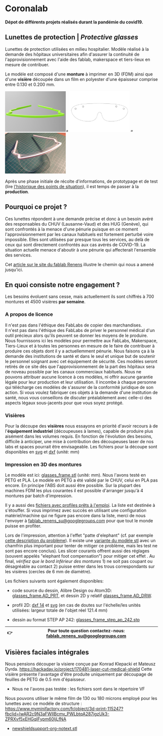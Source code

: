 # Coronalab

**Dépot de différents projets réalisés durant la pandémie du covid19.**

## Lunettes de protection | _Protective glasses_

Lunettes de protection utilisées en milieu hospitalier. Modèle réalisé à la demande des hôpitaux universitaires afin d'assurer la continuité de l'approvisionnement avec l'aide des fablab, makerspace et tiers-lieux en mesure de contribuer.

Le modèle est composé d'une **monture** à imprimer en 3D (FDM) ainsi que d'une **visière** découpée dans un film en polyester d'une épaisseur comprise entre 0.130 et 0.200 mm.


<img src="media/frame.jpg" width="200" />*+*
<img src="media/thumb_frame_lenses.png" width="200" />*=*
<img src="media/glasses_assembled.jpg" title="prototype imprimé et découpé par Matthieu Borgognon" width="200" />


Après une phase initiale de récolte d'informations, de prototypage et de test (lire [l'historique des points de situation](https://github.com/FabLabRenens/Coronalab/wiki/Historique)), il est temps de passer à la **production**.

## Pourquoi ce projet ?

Ces lunettes répondent à une demande précise et donc à un besoin avéré des responsables du CHUV (Lausanne-Vaud) et des HUG (Genève), qui sont confrontés à la menace d'une pénurie puisque en ce moment l'approvisionnement par les canaux habituels est fortement perturbé voire impossible.
Elles sont utilisées par presque tous les services, au delà de ceux qui sont directement confrontés aux cas avérés de COVID-19. La situation actuelle menace d'aboutir à une pénurie qui affecterait l'ensemble des services.

Cet [article sur le site du fablab Renens](http://www.fablab-renens.ch/news/covid19-que-faisons-nous/) illustre le chemin qui nous a amené jusqu'ici.

## En quoi consiste notre engagement ?

Les besoins évoluent sans cesse, mais actuellement ils sont chiffrés à 700 montures et 4500 visières **par semaine**.

### A propos de licence

Il n'est pas dans l'éthique des FabLabs de copier des marchandises.  
Il n'est pas dans l'éthique des FabLabs de priver le personnel médical d'un outil précieux alors qu'ils peuvent se donner les moyens de le produire.  
Nous fournissons ici les modèles pour permettre aux FabLabs, Makerspace, Tiers-Lieux et à toutes les personnes en mesure de le faire de contribuer à produire ces objets dont il y a actuellemment pénurie. Nous faisons ça à la demande des institutions de santé et dans le seul et unique but de soutenir le personnel soignant avec cet équipement de sécurité. Ces modèles seront retirés de ce site dès que l'approvisionnement de la part des hôpitaux sera de noveau possible par les canaux commerciaux habituels. Nous ne pouvons attribuer aucune licence à ces modèles, ni offrir aucune garantie légale pour leur production et leur utilisation. Il incombe à chaque personne qui télécharge ces modèles de s'assurer de la conformité juridique de son action. Si vous voulez fabriquer ces objets à la demande d'une institution de santé, nous vous conseillons de discuter préalablement avec celle-ci des aspects légaux sous-jacents pour que vous soyez protégé.


### Visières
Pour la découpe des **visières** nous essayons en priorité d'avoir recours à de l'**équipement industriel** (découpeuses à lames), capable de produire plus aisément dans les volumes requis. En fonction de l'évolution des besoins, difficile à anticiper, une mise à contribution des découpeuses laser de nos labs et spaces pourrait être envisageable. Les fichiers pour la découpe sont disponibles en [svg](glasses/glasses_lenses.svg) et [dxf](glasses/glasses_lenses.dxf) (unité: mm)


### Impression en 3D des **montures**

Le modèle est ici: [glasses_frame.stl](glasses/glasses_frame.stl) (unité: mm).
Nous l'avons testé en PETG et PLA. Le modèle en PETG a été validé par le CHUV, celui en PLA pas encore.
En principe l'ABS doit aussi être possible.
Sur la plupart des machines FDM les plus courantes il est possible d'arranger jusqu'à 4 montures par batch d'impression.

Il y a aussi des [fichiers avec profiles prêts à l'emploi](https://github.com/FabLabRenens/Coronalab/wiki/Print-profiles). La liste est destinée à s'étouffer. Si vous imprimez avec succès en utilisant une configuration matériel/machine qui ne figure pas encore dans la liste, merci de nous l'envoyer à fablab_renens_su@googlegroups.com pour que tout le monde puisse en profiter.

Lors de l'impression, attention à l'effet "patte d'elephant" (cf. par exemple [cette description du problème](https://support.3dverkstan.se/article/23-a-visual-ultimaker-troubleshooting-guide#elephant)). Il existe une [variante du modèle stl](glasses/glasses_frame_bigger_chamfer.stl) avec un chamfrin plus important pour tenter de mitiger ce problème, mais les test ne sont pas encore conclus). Les slicer courants offrent aussi des réglages (souvent appelés "elephant foot compensation") pour mitiger cet effet .
Au final, *vérifiez que le bord inférieur des montures* 1) ne soit pas coupant ou désagréable au contact 2) puisse entrer dans les trous correspondants sur les visières (cercles de 6 mm de diamètre).  

Les fichiers suivants sont également disponibles:

- code source du dessin, Alibre Design ou Atom3D: [glasses_frame.AD_PRT](glasses/glasses_frame.AD_PRT), et dessin 2D y relatif [glasses_frame.AD_DRW](glasses/glasses_frame.AD_DRW).

- profil 2D: [dxf 14](glasses/glasses_frame.dxf) et [svg](glasses/glasses_frame.svg) (en cas de doutes sur l'échelle/les unités utilisées: largeur totale de l'objet réel 121.4 mm)
- dessin au format STEP AP 242: [glasses_frame_step_ap_242.stp](glasses/glasses_frame_step_ap_242.stp)

| 👉 | Pour toute question contactez-nous:  fablab_renens_su@googlegroups.com |
|----| :-------:|


## Visières faciales intégrales

Nous pensions découper la visiere conçue par Konrad Klepacki et Mateusz Dyrda.
https://hackaday.io/project/170481-laser-cut-medical-shield
Cette visière présente l'avantage d'être produite uniquement par découpage de feuilles de PETG de 0.5 mm d'épaisseur.

- Nous ne l'avons pas testée : les fichiers sont dans le répertoire VF

Nous pouvons utiliser le même film de 130 ou 180 microns employé pour les lunettes avec ce modéle de structure :
https://www.myminifactory.com/fr/object/3d-print-115247?fbclid=IwAR2c9N3aFWIlBcmv_PWLbtqA287igzUk3-ZPRXvf5xEHGqIFypm60IjLfNA

- [newshieldsupport-org-notext.stl](ns/newshieldsupport-org-notext.stl)
	


